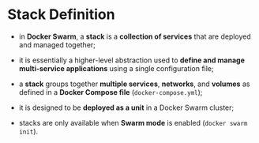 # Stack Definition

- in **Docker Swarm**, a **stack** is a **collection of services** that are deployed and managed together;
- it is essentially a higher-level abstraction used to **define and manage multi-service applications** using a single configuration file;
- a **stack** groups together **multiple services**, **networks**, and **volumes** as defined in a **Docker Compose file** (`docker-compose.yml`);


- it is designed to be **deployed as a unit** in a Docker Swarm cluster;
- stacks are only available when **Swarm mode** is enabled (`docker swarm init`).
